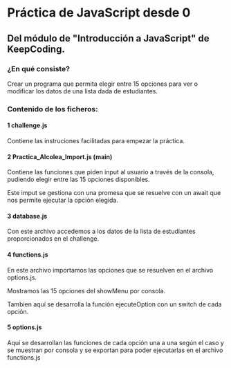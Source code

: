 # Práctica de JavaScript desde 0
## Del módulo de "Introducción  a JavaScript" de KeepCoding.

### ¿En qué consiste?
Crear un programa que permita elegir entre 15 opciones para ver o modificar los datos de una lista dada de estudiantes.

### Contenido de los ficheros:
 #### 1 challenge.js
  
Contiene las instruciones facilitadas para empezar la práctica.

 #### 2 Practica_Alcolea_Import.js (main)
 
Contiene las funciones que piden input al usuario a través de la consola, pudiendo elegir entre las 15 opciones disponibles.

Este imput se gestiona con una promesa que se resuelve con un await que nos permite ejecutar la opción elegida.

 #### 3 database.js 

Con este archivo accedemos a los datos de la lista de estudiantes proporcionados en el challenge.

 #### 4 functions.js

En este archivo importamos las opciones que se resuelven en el archivo options.js.

Mostramos las 15 opciones del showMenu por consola.

Tambien aquí se desarrolla la función ejecuteOption con un switch de cada opción.

 #### 5 options.js

Aquí se desarrollan las funciones de cada opción una a una según el caso y se muestran por consola y se exportan para poder ejecutarlas en el archivo functions.js
